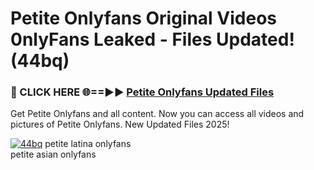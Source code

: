 # Petite Onlyfans Original Videos 0nlyFans Leaked - Files Updated! (44bq)

<h3>🔴 CLICK HERE 🌐==►► <a href="https://tinyurl.com/3hn5wdd3" rel="nofollow">Petite Onlyfans Updated Files</a></h3>

Get Petite Onlyfans and all content. Now you can access all videos and pictures of Petite Onlyfans. New Updated Files 2025!

[![44bq](https://i.imgur.com/4HnBqBT.gif)](https://tinyurl.com/3hn5wdd3)
petite latina onlyfans<br>
petite asian onlyfans